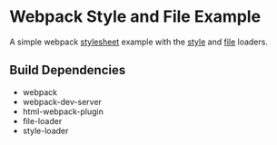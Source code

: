 # Webpack Style and File Example

A simple webpack [stylesheet](https://webpack.github.io/docs/stylesheets.html)
example with the [style](https://github.com/webpack/style-loader) and
[file](https://github.com/webpack/file-loader) loaders.

## Build Dependencies

- webpack
- webpack-dev-server
- html-webpack-plugin
- file-loader
- style-loader
